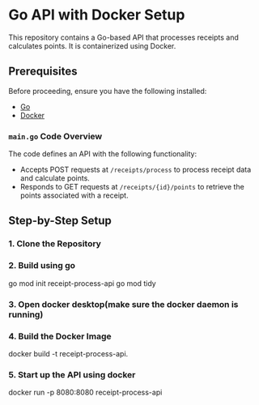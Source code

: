 # Go API with Docker Setup

This repository contains a Go-based API that processes receipts and calculates points. It is containerized using Docker.

## Prerequisites

Before proceeding, ensure you have the following installed:
- [Go](https://golang.org/dl/)
- [Docker](https://www.docker.com/get-started)

### `main.go` Code Overview

The code defines an API with the following functionality:
- Accepts POST requests at `/receipts/process` to process receipt data and calculate points.
- Responds to GET requests at `/receipts/{id}/points` to retrieve the points associated with a receipt.

## Step-by-Step Setup

### 1. Clone the Repository

### 2. Build using go 

go mod init receipt-process-api
go mod tidy

### 3. Open docker desktop(make sure the docker daemon is running)

### 4. Build the Docker Image

docker build -t receipt-process-api.

### 5. Start up the API using docker 

docker run -p 8080:8080 receipt-process-api


